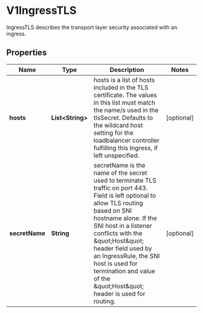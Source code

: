 

# V1IngressTLS

IngressTLS describes the transport layer security associated with an ingress.

## Properties

| Name | Type | Description | Notes |
|------------ | ------------- | ------------- | -------------|
|**hosts** | **List&lt;String&gt;** | hosts is a list of hosts included in the TLS certificate. The values in this list must match the name/s used in the tlsSecret. Defaults to the wildcard host setting for the loadbalancer controller fulfilling this Ingress, if left unspecified. |  [optional] |
|**secretName** | **String** | secretName is the name of the secret used to terminate TLS traffic on port 443. Field is left optional to allow TLS routing based on SNI hostname alone. If the SNI host in a listener conflicts with the \&quot;Host\&quot; header field used by an IngressRule, the SNI host is used for termination and value of the \&quot;Host\&quot; header is used for routing. |  [optional] |



